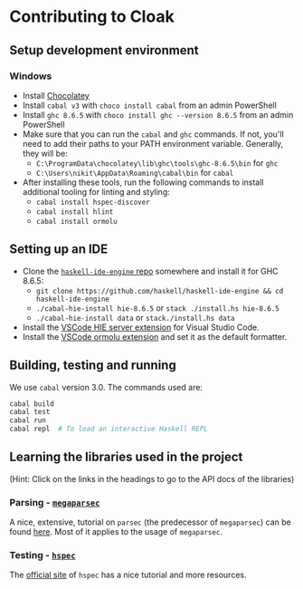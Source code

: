 # Contributing to Cloak

## Setup development environment

### Windows

- Install [Chocolatey](https://chocolatey.org/install)
- Install `cabal v3` with `choco install cabal` from an admin PowerShell
- Install `ghc 8.6.5` with `choco install ghc --version 8.6.5` from an admin PowerShell
- Make sure that you can run the `cabal` and `ghc` commands. If not, you'll need to add their paths to your PATH environment variable. Generally, they will be:
  - `C:\ProgramData\chocolatey\lib\ghc\tools\ghc-8.6.5\bin` for `ghc`
  - `C:\Users\nikit\AppData\Roaming\cabal\bin` for `cabal`
- After installing these tools, run the following commands to install additional tooling for linting and styling:
  - `cabal install hspec-discover`
  - `cabal install hlint`
  - `cabal install ormolu`

## Setting up an IDE

- Clone the [`haskell-ide-engine` repo](https://github.com/haskell/haskell-ide-engine) somewhere and install it for GHC 8.6.5:
  - `git clone https://github.com/haskell/haskell-ide-engine && cd haskell-ide-engine`
  - `./cabal-hie-install hie-8.6.5` or `stack ./install.hs hie-8.6.5`
  - `./cabal-hie-install data` or `stack./install.hs data`
- Install the [VSCode HIE server extension](https://marketplace.visualstudio.com/items?itemName=alanz.vscode-hie-server) for Visual Studio Code.
- Install the [VSCode ormolu extension](https://marketplace.visualstudio.com/items?itemName=sjurmillidahl.ormolu-vscode) and set it as the default formatter.

## Building, testing and running

We use `cabal` version 3.0. The commands used are:

```bash
cabal build
cabal test
cabal run
cabal repl  # To load an interactive Haskell REPL
```

## Learning the libraries used in the project

(Hint: Click on the links in the headings to go to the API docs of the libraries)

### Parsing - [`megaparsec`](https://hackage.haskell.org/package/megaparsec-8.0.0)

A nice, extensive, tutorial on `parsec` (the predecessor of `megaparsec`) can be found [here](https://jakewheat.github.io/intro_to_parsing/).
Most of it applies to the usage of `megaparsec`.

### Testing - [`hspec`](https://hackage.haskell.org/package/hspec)

The [official site](http://hspec.github.io/) of `hspec` has a nice tutorial and more resources.
